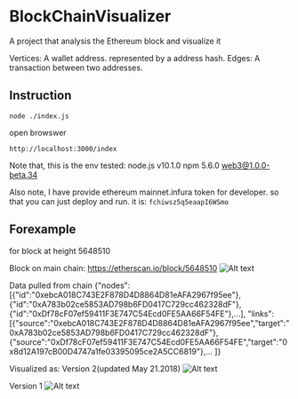 # BlockChainVisualizer
A project that analysis the Ethereum block and visualize it

Vertices: A wallet address. represented by a address hash.
Edges: A transaction between two addresses.


## Instruction
```
node ./index.js
```

open browswer
```
http://localhost:3000/index
```


Note that, this is the env tested:
node.js v10.1.0
npm 5.6.0
web3@1.0.0-beta.34

Also note, I have provide ethereum mainnet.infura token for developer. so that you can just deploy and run. it is:
```fchiwsz5q5eaapI6WSmo```


## Forexample
for block at height 5648510

Block on main chain:
https://etherscan.io/block/5648510
![Alt text](img/block.png?raw=true "img")

Data pulled from chain
{"nodes":[{"id":"0xebcA018C743E2F878D4D8864D81eAFA2967f95ee"},{"id":"0xA783b02ce5853AD798b6FD0417C729cc462328dF"},{"id":"0xDf78cF07ef59411F3E747C54Ecd0FE5AA66F54FE"},...],
  "links":[{"source":"0xebcA018C743E2F878D4D8864D81eAFA2967f95ee","target":"0xA783b02ce5853AD798b6FD0417C729cc462328dF"},{"source":"0xDf78cF07ef59411F3E747C54Ecd0FE5AA66F54FE","target":"0x8d12A197cB00D4747a1fe03395095ce2A5CC6819"},...
]}

Visualized as:
Version 2(updated May 21.2018)
![Alt text](img/vis2.png?raw=true "img")

Version 1
![Alt text](img/EVM_chain_visualization.png?raw=true "img")





